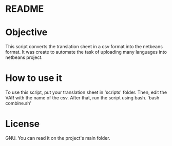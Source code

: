# README

# Objective
This script converts the translation sheet in a csv format into the netbeans format. It was create to automate the task of uploading many languages into netbeans project.

# How to use it
To use this script, put your translation sheet in 'scripts' folder. Then, edit the VAR with the name of the csv. After that, run the script using bash. 'bash combine.sh'

# License
GNU. You can read it on the project's main folder.

